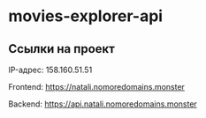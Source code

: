 # movies-explorer-api

## Ссылки на проект

IP-адрес: 158.160.51.51

Frontend: https://natali.nomoredomains.monster

Backend: https://api.natali.nomoredomains.monster